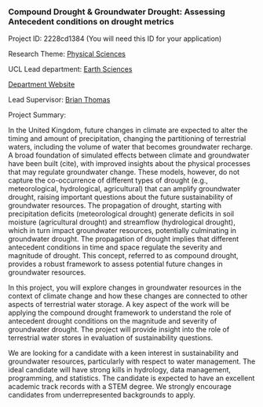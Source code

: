### Compound Drought & Groundwater Drought: Assessing Antecedent conditions on drought metrics

Project ID: 2228cd1384
(You will need this ID for your application)

Research Theme: [Physical Sciences](../themes/physical-sciences.md)

UCL Lead department: [Earth Sciences](../departments/earth-sciences.md)

[Department Website](https://www.ucl.ac.uk/earth-sciences)

Lead Supervisor: [Brian Thomas](https://profiles.ucl.ac.uk/91651)

Project Summary:

In the United Kingdom, future changes in climate are expected to alter the timing and amount of precipitation, changing the partitioning of terrestrial waters, including the volume of water that becomes groundwater recharge.  A broad foundation of simulated effects between climate and groundwater have been built (cite), with improved insights about the physical processes that may regulate groundwater change.  These models, however, do not capture the co-occurrence of different types of drought (e.g., meteorological, hydrological, agricultural) that can amplify groundwater drought, raising important questions about the future sustainability of groundwater resources.  The propagation of drought, starting with precipitation deficits (meteorological drought) generate deficits in soil moisture (agricultural drought) and streamflow (hydrological drought), which in turn impact groundwater resources, potentially culminating in groundwater drought.  The propagation of drought implies that different antecedent conditions in time and space regulate the severity and magnitude of drought.  This concept, referred to as compound drought, provides a robust framework to assess potential future changes in groundwater resources.  

In this project, you will explore changes in groundwater resources in the context of climate change and how these changes are connected to other aspects of terrestrial water storage.  A key aspect of the work will be applying the compound drought framework to understand the role of antecedent drought conditions on the magnitude and severity of groundwater drought.  The project will provide insight into the role of terrestrial water stores in evaluation of sustainability questions.

We are looking for a candidate with a keen interest in sustainability and groundwater resources, particularly with respect to water management.  The ideal candidate will have strong kills in hydrology, data management, programming, and statistics.  The candidate is expected to have an excellent academic track records with a STEM degree.  We strongly encourage candidates from underrepresented backgrounds to apply.

